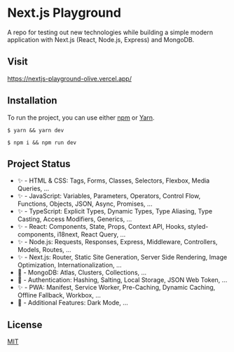 # Next.js Playground
A repo for testing out new technologies while building a simple modern application with Next.js (React, Node.js, Express) and MongoDB.

## Visit
https://nextjs-playground-olive.vercel.app/

## Installation
To run the project, you can use either [npm](https://www.npmjs.com/) or [Yarn](https://yarnpkg.com/).

```
$ yarn && yarn dev
```
```
$ npm i && npm run dev
```

## Project Status
- ✨ - HTML & CSS: Tags, Forms, Classes, Selectors, Flexbox, Media Queries, ...
- ✨ - JavaScript: Variables, Parameters, Operators, Control Flow, Functions, Objects, JSON, Async, Promises, ...
- ✨ - TypeScript: Explicit Types, Dynamic Types, Type Aliasing, Type Casting, Access Modifiers, Generics, ...
- ✨ - React: Components, State, Props, Context API, Hooks, styled-components, i18next, React Query, ...
- ✨ - Node.js: Requests, Responses, Express, Middleware, Controllers, Models, Routes, ...
- ✨ - Next.js: Router, Static Site Generation, Server Side Rendering, Image Optimization, Internationalization, ...
- 🚧 - MongoDB: Atlas, Clusters, Collections, ...
- 🚧 - Authentication: Hashing, Salting, Local Storage, JSON Web Token, ...
- ✨ - PWA: Manifest, Service Worker, Pre-Caching, Dynamic Caching, Offline Fallback, Workbox, ...
- 🚧 - Additional Features: Dark Mode, ...
## License
[MIT](https://choosealicense.com/licenses/mit/)
